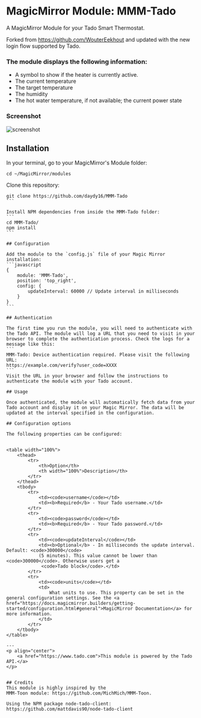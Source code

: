 # MagicMirror Module: MMM-Tado
A MagicMirror Module for your Tado Smart Thermostat. 

Forked from https://github.com/WouterEekhout and updated with the new login flow supported by Tado.

### The module displays the following information:

* A symbol to show if the heater is currently active.
* The current temperature
* The target temperature
* The humidity
* The hot water temperature, if not available; the current power state

### Screenshot
![screenshot](https://github.com/WouterEekhout/MMM-Tado/blob/master/img/screenshot.png)

## Installation

In your terminal, go to your MagicMirror's Module folder:
````
cd ~/MagicMirror/modules
````

Clone this repository:
````
git clone https://github.com/daydy16/MMM-Tado
```

Install NPM dependencies from inside the MMM-Tado folder:
```
cd MMM-Tado/
npm install
```

## Configuration

Add the module to the `config.js` file of your Magic Mirror installation:
```javascript
{
    module: 'MMM-Tado',
    position: 'top_right',
    config: {
        updateInterval: 60000 // Update interval in milliseconds
    }
}
```

## Authentication

The first time you run the module, you will need to authenticate with the Tado API. The module will log a URL that you need to visit in your browser to complete the authentication process. Check the logs for a message like this:
```
MMM-Tado: Device authentication required. Please visit the following URL:
https://example.com/verify?user_code=XXXX
```
Visit the URL in your browser and follow the instructions to authenticate the module with your Tado account.

## Usage

Once authenticated, the module will automatically fetch data from your Tado account and display it on your Magic Mirror. The data will be updated at the interval specified in the configuration.

## Configuration options

The following properties can be configured:


<table width="100%">
	<thead>
		<tr>
			<th>Option</th>
			<th width="100%">Description</th>
		</tr>
	</thead>
	<tbody>
        <tr>
			<td><code>username</code></td>
			<td><b>Required</b> - Your Tado username.</td>
		</tr>
        <tr>
			<td><code>password</code></td>
			<td><b>Required</b> - Your Tado password.</td>
		</tr>
        <tr>
            <td><code>updateInterval</code></td>
            <td><b>Optional</b> - In milliseconds the update interval. Default: <code>300000</code> 
            (5 minutes). This value cannot be lower than <code>300000</code>. Otherwise users get a
             <code>Tado block</code>.</td>
        </tr>
        <tr>
            <td><code>units</code></td>
            <td>
                What units to use. This property can be set in the general configuration settings. See the <a href="https://docs.magicmirror.builders/getting-started/configuration.html#general">MagicMirror Documentation</a> for more information.
            </td>
        </tr>
	</tbody>
</table>

---
<p align="center">
    <a href="https://www.tado.com">This module is powered by the Tado API.</a>    
</p>


## Credits
This module is highly inspired by the 
MMM-Toon module: https://github.com/MichMich/MMM-Toon.

Using the NPM package node-tado-client: https://github.com/mattdavis90/node-tado-client
